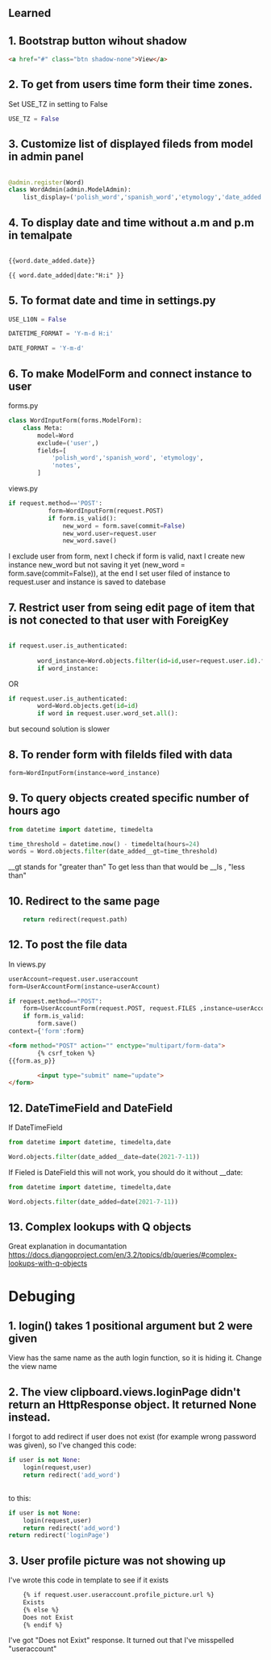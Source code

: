 ## Learned

## 1. Bootstrap button wihout shadow
``` html
<a href="#" class="btn shadow-none">View</a>
```

## 2. To get from users time form their time zones.
Set USE_TZ in setting to False
``` py
USE_TZ = False
```

## 3. Customize list of displayed fileds from model in admin panel
``` py

@admin.register(Word)
class WordAdmin(admin.ModelAdmin):
    list_display=('polish_word','spanish_word','etymology','date_added')

```

## 4. To display date and time without a.m and p.m in temalpate
``` html

{{word.date_added.date}}

{{ word.date_added|date:"H:i" }}
```

## 5. To format date and time in settings.py
``` py
USE_L10N = False

DATETIME_FORMAT = 'Y-m-d H:i'

DATE_FORMAT = 'Y-m-d'
```
## 6. To make ModelForm and connect instance to user
forms.py
``` py
class WordInputForm(forms.ModelForm):
    class Meta:
        model=Word
        exclude=('user',)
        fields=[
            'polish_word','spanish_word', 'etymology',
            'notes',
        ]
```
views.py
``` py
if request.method=='POST':
           form=WordInputForm(request.POST)
           if form.is_valid():
               new_word = form.save(commit=False)
               new_word.user=request.user
               new_word.save() 
```
I exclude user from form, next I check if form is valid, naxt I create new instance new_word but not saving it yet (new_word = form.save(commit=False)), at the end I set user filed of instance to request.user and instance is saved to datebase

## 7. Restrict user from seing edit page of item that is not conected to that user with ForeigKey
``` py

if request.user.is_authenticated:
        
        word_instance=Word.objects.filter(id=id,user=request.user.id).first()
        if word_instance:
```
OR
``` py
if request.user.is_authenticated:
        word=Word.objects.get(id=id)
        if word in request.user.word_set.all():
```
but secound solution is slower
## 8. To render form with filelds filed with data
``` py
form=WordInputForm(instance=word_instance)
```
## 9. To query objects created specific number of hours ago
``` py
from datetime import datetime, timedelta

time_threshold = datetime.now() - timedelta(hours=24)
words = Word.objects.filter(date_added__gt=time_threshold)
```

__gt stands for "greater than"
To get less than that would be __ls , "less than"

## 10. Redirect to the same page
``` py
    return redirect(request.path)
```

## 12. To post the file data
In views.py
``` py
userAccount=request.user.useraccount
form=UserAccountForm(instance=userAccount)

if request.method=="POST":
    form=UserAccountForm(request.POST, request.FILES ,instance=userAccount)
    if form.is_valid:
        form.save()
context={'form':form}
```


```html
<form method="POST" action="" enctype="multipart/form-data">
        {% csrf_token %}
{{form.as_p}}

        <input type="submit" name="update">
</form>
```
## 12. DateTimeField and DateField
If DateTimeField
``` py
from datetime import datetime, timedelta,date

Word.objects.filter(date_added__date=date(2021-7-11))
```
If Fieled is DateField this will not work, you should do it without __date:
 ``` py
from datetime import datetime, timedelta,date

Word.objects.filter(date_added=date(2021-7-11))
```
## 13. Complex lookups with Q objects
Great explanation in documantation 
https://docs.djangoproject.com/en/3.2/topics/db/queries/#complex-lookups-with-q-objects
# Debuging

## 1. login() takes 1 positional argument but 2 were given

View has the same name as the auth login function, so it is hiding it. Change the view name

## 2. The view clipboard.views.loginPage didn't return an HttpResponse object. It returned None instead.

I forgot to add redirect if user does not exist (for example wrong password was given), so I've changed this code:
``` py
if user is not None:
    login(request,user)
    return redirect('add_word')
        
```
to this:
```py
if user is not None:
    login(request,user)
    return redirect('add_word')
return redirect('loginPage')
```

## 3. User profile picture was not showing up

I've wrote this code in template to see if it exists
``` html
    {% if request.user.useraccount.profile_picture.url %}
    Exists
    {% else %}
    Does not Exist
    {% endif %}
```
I've got "Does not Exixt" response.
It turned out that I've misspelled "useraccount"